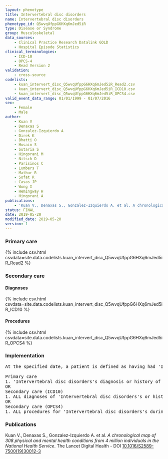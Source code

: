 ```yaml
---
layout: phenotype
title: Intervertebral disc disorders
name: Intervertebral disc disorders
phenotype_id: Q5wvqUfppG6HXq6mJed5iR 
type: Disease or Syndrome
group: Musculoskeletal
data_sources: 
    - Clinical Practice Research Datalink GOLD
    - Hospital Episode Statistics
clinical_terminologies: 
    - ICD-10
    - OPCS-4
    - Read Version 2
validation: 
    - cross-source
codelists: 
    - kuan_intervert_disc_Q5wvqUfppG6HXq6mJed5iR_Read2.csv
    - kuan_intervert_disc_Q5wvqUfppG6HXq6mJed5iR_ICD10.csv
    - kuan_intervert_disc_Q5wvqUfppG6HXq6mJed5iR_OPCS4.csv
valid_event_data_range: 01/01/1999 - 01/07/2016
sex: 
    - Female
    - Male
author: 
    - Kuan V
    - Denaxas S
    - Gonzalez-Izquierdo A
    - Direk K
    - Bhatti O
    - Husain S
    - Sutaria S
    - Hingorani M
    - Nitsch D
    - Parisinos C
    - Lumbers T
    - Mathur R
    - Sofat R
    - Casas JP
    - Wong I
    - Hemingway H
    - Hingorani A
publications: 
    - 'Kuan V., Denaxas S., Gonzalez-Izquierdo A. et al. A chronological map of 308 physical and mental health conditions from 4 million individuals in the National Health Service. The Lancet Digital Health - DOI: 10.1016/S2589-7500(19)30012-3' 
status: FINAL
date: 2019-05-20
modified_date: 2019-05-20
version: 1
---
```

### Primary care 
{% include csv.html csvdata=site.data.codelists.kuan_intervert_disc_Q5wvqUfppG6HXq6mJed5iR_Read2 %}
### Secondary care 
#### Diagnoses 
{% include csv.html csvdata=site.data.codelists.kuan_intervert_disc_Q5wvqUfppG6HXq6mJed5iR_ICD10 %}
#### Procedures 
{% include csv.html csvdata=site.data.codelists.kuan_intervert_disc_Q5wvqUfppG6HXq6mJed5iR_OPCS4 %}
### Implementation 
<pre>At the specified date, a patient is defined as having had 'Intervertebral disc disorders's IF they meet the criteria for any of the following on or before the specified date. The earliest date on which the individual meets any of the following criteria on or before the specified date is defined as the first event date:

Primary care
1. 'Intervertebral disc disorders's diagnosis or history of diagnosis or procedure during a consultation 
OR
Secondary care (ICD10)
1. ALL diagnoses of 'Intervertebral disc disorders's or history of diagnosis during a hospitalization
OR
Secondary care (OPCS4)
1. ALL procedures for 'Intervertebral disc disorders's during a hospitalization</pre> 
 
### Publications 
Kuan V., Denaxas S., Gonzalez-Izquierdo A. et al. _A chronological map of 308 physical and mental health conditions from 4 million individuals in the National Health Service_. The Lancet Digital Health - DOI <a href='https://www.thelancet.com/journals/landig/article/PIIS2589-7500(19)30012-3/fulltext'>10.1016/S2589-7500(19)30012-3</a>